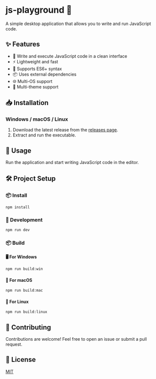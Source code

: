# js-playground 🚀

A simple desktop application that allows you to write and run JavaScript code.

## ✨ Features

- 📝 Write and execute JavaScript code in a clean interface
- ⚡ Lightweight and fast
- 🎯 Supports ES6+ syntax
- 📦 Uses external dependencies
- 🌐 Multi-OS support
- 🎨 Multi-theme support

## 📥 Installation

### Windows / macOS / Linux

1. Download the latest release from the [releases page](https://github.com/SurajAdsul/js-playground/releases).
2. Extract and run the executable.

## 🚀 Usage

Run the application and start writing JavaScript code in the editor.

## 🛠 Project Setup

### 📦 Install

```sh
npm install
```

### 🔧 Development

```sh
npm run dev
```

### 📦 Build

#### 🖥️ For Windows

```sh
npm run build:win
```

#### 🍏 For macOS

```sh
npm run build:mac
```

#### 🐧 For Linux

```sh
npm run build:linux
```

## 🤝 Contributing

Contributions are welcome! Feel free to open an issue or submit a pull request.

## 📜 License

[MIT](LICENSE)
